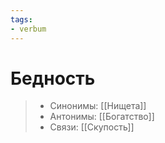 ```yaml
---
tags: 
- verbum
---
```

# Бедность

> - Синонимы: [[Нищета]]
> - Антонимы: [[Богатство]]
> - Связи: [[Скупость]]